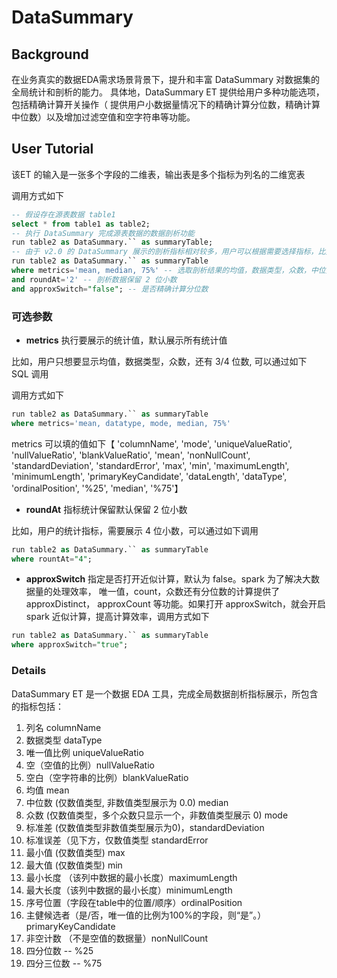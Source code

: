 # DataSummary

## Background

在业务真实的数据EDA需求场景背景下，提升和丰富 DataSummary 对数据集的全局统计和剖析的能力。
具体地，DataSummary ET 提供给用户多种功能选项，包括精确计算开关操作（ 提供用户小数据量情况下的精确计算分位数，精确计算中位数）以及增加过滤空值和空字符串等功能。

## User Tutorial

该ET 的输入是一张多个字段的二维表，输出表是多个指标为列名的二维宽表

调用方式如下

```SQL
-- 假设存在源表数据 table1
select * from table1 as table2;
-- 执行 DataSummary 完成源表数据的数据剖析功能
run table2 as DataSummary.`` as summaryTable;
-- 由于 v2.0 的 DataSummary 展示的剖析指标相对较多，用户可以根据需要选择指标，比如
run table2 as DataSummary.`` as summaryTable
where metrics='mean, median, 75%' -- 选取剖析结果的均值，数据类型，众数，中位数还有3/4分位数作为指标输出
and roundAt='2' -- 剖析数据保留 2 位小数
and approxSwitch="false"; -- 是否精确计算分位数
```

### 可选参数

- **metrics**  执行要展示的统计值，默认展示所有统计值

比如，用户只想要显示均值，数据类型，众数，还有 3/4 位数, 可以通过如下 SQL 调用

调用方式如下

```SQL
run table2 as DataSummary.`` as summaryTable
where metrics='mean, datatype, mode, median, 75%'
```

metrics 可以填的值如下【 'columnName', 'mode', 'uniqueValueRatio', 'nullValueRatio', 'blankValueRatio', 'mean', 'nonNullCount', 'standardDeviation', 'standardError', 'max', 'min', 'maximumLength', 'minimumLength', 'primaryKeyCandidate', 'dataLength', 'dataType', 'ordinalPosition', '%25', 'median', '%75'】

- **roundAt** 指标统计保留默认保留 2 位小数

比如，用户的统计指标，需要展示 4 位小数，可以通过如下调用

```SQL
run table2 as DataSummary.`` as summaryTable
where rountAt="4";
```

- **approxSwitch** 指定是否打开近似计算，默认为 false。spark 为了解决大数据量的处理效率， 唯一值，count，众数还有分位数的计算提供了 approxDistinct， approxCount 等功能。如果打开 approxSwitch，就会开启 spark 近似计算，提高计算效率，调用方式如下

```SQL
run table2 as DataSummary.`` as summaryTable
where approxSwitch="true";
```

### Details

DataSummary ET 是一个数据 EDA 工具，完成全局数据剖析指标展示，所包含的指标包括：

1. 列名 columnName
2. 数据类型 dataType
3. 唯一值比例 uniqueValueRatio
4. 空（空值的比例）nullValueRatio
5. 空白（空字符串的比例）blankValueRatio
6. 均值  mean
7. 中位数 (仅数值类型, 非数值类型展示为 0.0) median
8. 众数 (仅数值类型，多个众数只显示一个，非数值类型展示 0) mode
9. 标准差 (仅数值类型非数值类型展示为0)，standardDeviation 
10. 标准误差（见下方，仅数值类型 standardError
11. 最小值 (仅数值类型) max
12. 最大值 (仅数值类型) min
13. 最小长度 （该列中数据的最小长度）maximumLength
14. 最大长度（该列中数据的最小长度）minimumLength
15. 序号位置（字段在table中的位置/顺序）ordinalPosition
16. 主健候选者（是/否，唯一值的比例为100%的字段，则“是”。）primaryKeyCandidate
17. 非空计数 （不是空值的数据量）nonNullCount
18. 四分位数 -- %25
19. 四分三位数 -- %75